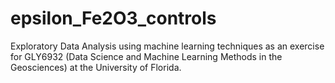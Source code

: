 # epsilon_Fe2O3_controls
Exploratory Data Analysis using machine learning techniques as an exercise for GLY6932 (Data Science and Machine Learning Methods in the Geosciences) at the University of Florida. 
